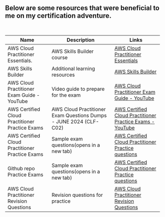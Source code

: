 ## Below are some resources that were beneficial to me on my certification adventure.

<br>


| Name                                        | Description                              | Links                                            |
|-------------------------------------------------------|------------------------------------------|-----------------------------------------------------|
| AWS Cloud Practitioner Essentials.                     | AWS Skills Builder course                | [AWS Cloud Practitioner Essentials](https://explore.skillbuilder.aws/learn/course/external/view/elearning/134/aws-cloud-practitioner-essentials)   |
| AWS Skills Builder                                    | Additional learning resources            | [AWS Skills Builder](https://explore.skillbuilder.aws/learn/public/learning_plan/view/82/cloud-foundations-learning-plan?la=cta&cta=topbanner) |
| AWS Cloud Practitioner Exam Guide - YouTube           | Video guide to prepare for the exam      | [AWS Cloud Practitioner Exam Guide - YouTube](https://www.youtube.com/watch?v=f-6qFnC56F0) |
| AWS Certified Cloud Practitioner Practice Exams       | AWS Cloud Practitioner Exam Questions Dumps - JUNE 2024 (CLF-C02)            | [AWS Certified Cloud Practitioner Practice Exams - YouTube](https://www.youtube.com/watch?v=uiiv3u6_sv8) |
| AWS Certified Cloud Practitioner Practice Exams       | Sample exam questions(opens in a new tab)            | [AWS Certified Cloud Practitioner Practice questions](https://d1.awsstatic.com/training-and-certification/docs-cloud-practitioner/AWS-Certified-Cloud-Practitioner_Sample-Questions.pdf) |
| Github repo Practice Exams       | Sample exam questions(opens in a new tab)            | [AWS Certified Cloud Practitioner Practice questions](https://github.com/kananinirav/AWS-Certified-Cloud-Practitioner-Notes/blob/master/practice-exam/exams.md) |
| AWS Cloud Practitioner Revision Questions             | Revision questions for practice          | [AWS Cloud Practitioner Revision Questions](https://www.awsboy.com/) |
